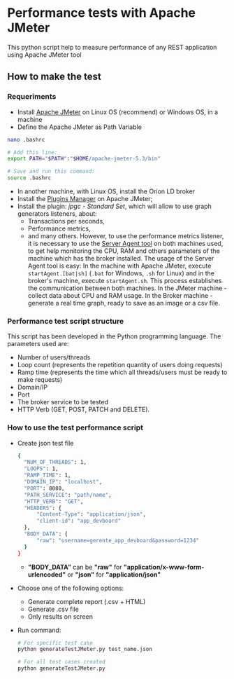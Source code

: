 # Performance tests with Apache JMeter

This python script help to measure performance of any REST application using Apache JMeter tool

## How to make the test

### Requeriments

- Install [Apache JMeter](https://jmeter.apache.org/download_jmeter.cgi) on Linux OS (recommend) or Windows OS, in a machine
- Define the Apache JMeter as Path Variable

```bash
nano .bashrc

# Add this line:
export PATH="$PATH":"$HOME/apache-jmeter-5.3/bin"

# Save and run this command:
source .bashrc
```

- In another machine, with Linux OS, install the Orion LD broker
- Install the [Plugins Manager](https://jmeter-plugins.org/install/Install/) on Apache JMeter;
- Install the plugin: *jpgc - Standard Set*, which will allow to use graph generators listeners, about:
  * Transactions per seconds,
  * Performance metrics,
  * and many others.
  However, to use the performance metrics listener, it is necessary to use the
  [Server Agent tool](https://github.com/undera/perfmon-agent/blob/master/README.md) on both machines used,
  to get help monitoring the CPU, RAM and others parameters of the machine which has the broker installed.
  The usage of the Server Agent tool is easy:
  In the machine with Apache JMeter, execute `startAgent.[bat|sh]` (`.bat` for Windows, `.sh` for Linux)
  and in the broker's machine, execute `startAgent.sh`.
  This process establishes the communication between both machines.
  In the JMeter machine - collect data about CPU and RAM usage.
  In the Broker machine - generate a real time graph, ready to save as an image or a csv file.

### Performance test script structure
This script has been developed in the Python programming language. The parameters used are: 
* Number of users/threads
* Loop count (represents the repetition quantity of users doing requests)
* Ramp time (represents the time which all threads/users must be ready to make requests)
* Domain/IP
* Port
* The broker service to be tested
* HTTP Verb (GET, POST, PATCH and DELETE).

### How to use the test performance script
* Create json test file

  ``` bash
  {
    "NUM_OF_THREADS": 1,
    "LOOPS": 1,
    "RAMP_TIME": 1,
    "DOMAIN_IP": "localhost",
    "PORT": 8080,
    "PATH_SERVICE": "path/name",
    "HTTP_VERB": "GET",
    "HEADERS": {
        "Content-Type": "application/json",
        "client-id": "app_devboard"
    },
    "BODY_DATA": {
        "raw": "username=gerente_app_devboard&password=1234"
    }
  }
  ```

  * **"BODY_DATA"** can be **"raw"** for **"application/x-www-form-urlencoded"** or **"json"** for **"application/json"**

* Choose one of the following options:
	* Generate complete report (.csv + HTML)
	* Generate .csv file
	* Only results on screen

* Run command:

  ``` bash
  # For specific test case
  python generateTestJMeter.py test_name.json
  
  # For all test cases created
  python generateTestJMeter.py
  ```